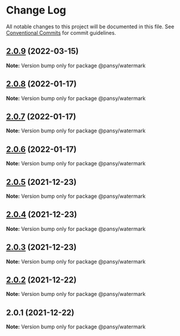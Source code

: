 # Change Log

All notable changes to this project will be documented in this file.
See [Conventional Commits](https://conventionalcommits.org) for commit guidelines.

## [2.0.9](https://github.com/pansyjs/watermark/compare/@pansy/watermark@2.0.8...@pansy/watermark@2.0.9) (2022-03-15)

**Note:** Version bump only for package @pansy/watermark





## [2.0.8](https://github.com/pansyjs/watermark/compare/@pansy/watermark@2.0.7...@pansy/watermark@2.0.8) (2022-01-17)

**Note:** Version bump only for package @pansy/watermark





## [2.0.7](https://github.com/pansyjs/watermark/compare/@pansy/watermark@2.0.6...@pansy/watermark@2.0.7) (2022-01-17)

**Note:** Version bump only for package @pansy/watermark





## [2.0.6](https://github.com/pansyjs/watermark/compare/@pansy/watermark@2.0.5...@pansy/watermark@2.0.6) (2022-01-17)

**Note:** Version bump only for package @pansy/watermark





## [2.0.5](https://github.com/pansyjs/watermark/compare/@pansy/watermark@2.0.4...@pansy/watermark@2.0.5) (2021-12-23)

**Note:** Version bump only for package @pansy/watermark





## [2.0.4](https://github.com/pansyjs/watermark/compare/@pansy/watermark@2.0.3...@pansy/watermark@2.0.4) (2021-12-23)

**Note:** Version bump only for package @pansy/watermark





## [2.0.3](https://github.com/pansyjs/watermark/compare/@pansy/watermark@2.0.2...@pansy/watermark@2.0.3) (2021-12-23)

**Note:** Version bump only for package @pansy/watermark





## [2.0.2](https://github.com/pansyjs/watermark/compare/@pansy/watermark@2.0.1...@pansy/watermark@2.0.2) (2021-12-22)

**Note:** Version bump only for package @pansy/watermark





## 2.0.1 (2021-12-22)

**Note:** Version bump only for package @pansy/watermark
